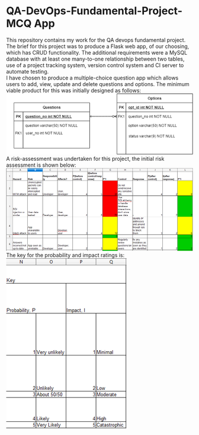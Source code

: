 # QA-DevOps-Fundamental-Project- MCQ App
This repository contains my work for the QA devops fundamental project.  
The brief for this project was to produce a Flask web app, of our choosing, which has CRUD functionality. The additional requirements were a MySQL database with at least one many-to-one relationship between two tables, use of a project tracking system, version control system and CI server to automate testing.  
I have chosen to produce a multiple-choice question app which allows users to add, view, update and delete questions and options. The minimum viable product for this was initially designed as follows:  
![ERD](https://github.com/agray998/QA-DevOps-Fundamental-Project/blob/main/ProjectmvpERD.png)  
A risk-assessment was undertaken for this project, the initial risk assessment is shown below:  
![RA](https://github.com/agray998/QA-DevOps-Fundamental-Project/blob/main/project%20ra%2011-05.png)  
The key for the probability and impact ratings is:  
![key](https://github.com/agray998/QA-DevOps-Fundamental-Project/blob/main/project%20ra%20key.png)
